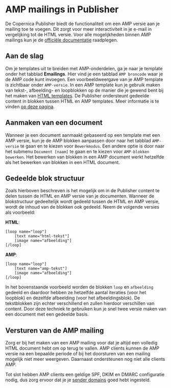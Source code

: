 # AMP mailings in Publisher
De Copernica Publisher biedt de functionaliteit om een AMP versie aan je mailing toe te voegen. Dit zorgt voor meer interactiviteit in je e-mail in vergelijking tot de HTML versie.
Voor alle mogelijkheden binnen AMP mailings kun je de [officiële documentatie](https://amp.dev/about/email/) raadplegen.

## Aan de slag
Om je templates uit te breiden met AMP-onderdelen, ga je naar je template onder het tabblad **Emailings**. Hier vind je een tabblad `AMP broncode` waar je de AMP code kunt invoegen. Een voorbeeldweergave van je AMP template is zichtbaar onder `AMP-versie`. In een AMP template kun je gebruik maken van tekst-, afbeelding- en loopblokken op de manier die je gewend bent bij het maken van [HTML templates](./templates-publisher#contentblokken). De Publisher ondersteunt gedeelde content in blokken tussen HTML en AMP templates. Meer informatie is te vinden [op deze pagina](./amp-mailing#Gedeelde-blok-structuur).

## Aanmaken van een document
Wanneer je een document aanmaakt gebaseerd op een template met een AMP versie, kun je de AMP blokken aanpassen door naar het tabblad `AMP-versie` te gaan en te kiezen voor `Bewerkmodus`. Een andere optie is door naar het submenu `Document [naam]` te gaan en te kiezen voor `AMP-blokken bewerken`. Het bewerken van blokken in een AMP document werkt hetzelfde als het bewerken van blokken in een HTML document.

## Gedeelde blok structuur
Zoals hierboven beschreven is het mogelijk om in de Publisher content te delen tussen de HTML en AMP versie van je documenten. Wanneer de blokstructuur gedeeltelijk wordt gedeeld tussen de HTML en AMP versie, wordt de inhoud van de blokken ook gedeeld. Neem de volgende versies als voorbeeld:

**HTML**:
```
[loop name="loop"]
    [text name="html-tekst"]
    [image name="afbeelding"]
[/loop]
```

**AMP**:
```
[loop name="loop"]
    [text name="amp-tekst"]
    [image name="afbeelding"]
[/loop]
```

In het bovenstaande voorbeeld worden de blokken `loop` en `afbeelding` gedeeld en daardoor hebben ze hetzelfde aantal iteraties (voor het loopblok) en dezelfde afbeelding (voor het afbeeldingsblok). De tekstblokken zijn echter verschillend en zullen hierdoor verschillen van content. Door deze techniek te gebruiken kun je snel twee versie maken van een document met een gedeelde basis.

## Versturen van de AMP mailing
Zorg er bij het maken van een AMP mailing voor dat je altijd een volledig HTML document hebt om op terug te vallen. AMP clients kunnen de AMP versie na een bepaalde periode of bij het doorsturen van een mailing mogelijk niet meer weergeven. Daarnaast ondersteunen nog niet alle clients AMP.

Tot slot hebben AMP clients een geldige SPF, DKIM en DMARC configuratie nodig, dus zorg ervoor dat je je [sender domains](./quick-sender-domain-guide) goed hebt ingesteld.
